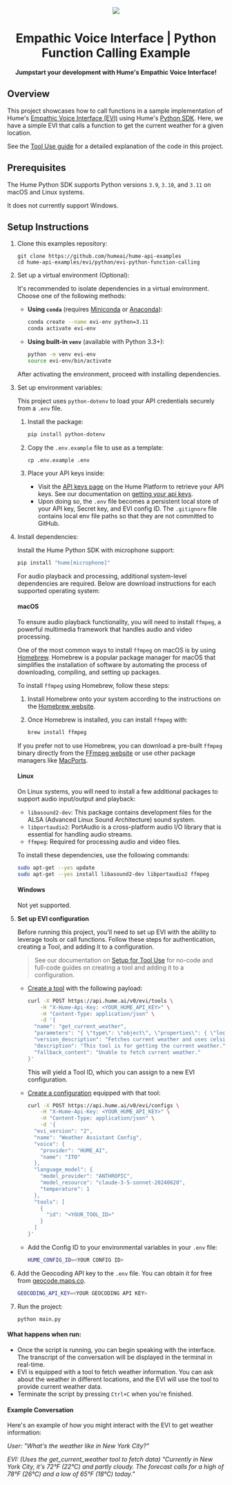 <div align="center">
  <img src="https://storage.googleapis.com/hume-public-logos/hume/hume-banner.png">
  <h1>Empathic Voice Interface | Python Function Calling Example</h1>
  <p>
    <strong>Jumpstart your development with Hume's Empathic Voice Interface!</strong>
  </p>
</div>

## Overview

This project showcases how to call functions in a sample implementation of Hume's [Empathic Voice Interface (EVI)](https://dev.hume.ai/docs/empathic-voice-interface-evi/overview) using Hume's [Python SDK](https://github.com/HumeAI/hume-python-sdk). Here, we have a simple EVI that calls a function to get the current weather for a given location.

See the [Tool Use guide](https://dev.hume.ai/docs/empathic-voice-interface-evi/features/tool-use) for a detailed explanation of the code in this project.

## Prerequisites

The Hume Python SDK supports Python versions `3.9`, `3.10`, and `3.11` on macOS and Linux systems.

It does not currently support Windows.

## Setup Instructions

1. Clone this examples repository:

    ```shell
    git clone https://github.com/humeai/hume-api-examples
    cd hume-api-examples/evi/python/evi-python-function-calling
    ```

2. Set up a virtual environment (Optional):
   
    It's recommended to isolate dependencies in a virtual environment. Choose one of the following methods:
   
    - **Using `conda`** (requires [Miniconda](https://docs.anaconda.com/miniconda/) or [Anaconda](https://www.anaconda.com/)):

        ```bash
        conda create --name evi-env python=3.11
        conda activate evi-env
        ```

    - **Using built-in `venv`** (available with Python 3.3+):

        ```bash
        python -m venv evi-env
        source evi-env/bin/activate
        ```

   After activating the environment, proceed with installing dependencies.

3. Set up environment variables:

    This project uses `python-dotenv` to load your API credentials securely from a `.env` file.

    1. Install the package:

        ```bash
        pip install python-dotenv
        ```

    2. Copy the `.env.example` file to use as a template:

        ```shell
        cp .env.example .env
        ```

    2. Place your API keys inside:

        -  Visit the [API keys page](https://platform.hume.ai/settings/keys) on the Hume Platform to retrieve your API keys. See our documentation on [getting your api keys](https://dev.hume.ai/docs/introduction/api-key).
        - Upon doing so, the `.env` file becomes a persistent local store of your API key, Secret key, and EVI config ID. The `.gitignore` file contains local env file paths so that they are not committed to GitHub.

4. Install dependencies:

    Install the Hume Python SDK with microphone support:

    ```bash
    pip install "hume[microphone]"
    ```

    For audio playback and processing, additional system-level dependencies are required. Below are download instructions for each supported operating system:

    #### macOS

    To ensure audio playback functionality, you will need to install `ffmpeg`, a powerful multimedia framework that handles audio and video processing.

    One of the most common ways to install `ffmpeg` on macOS is by using [Homebrew](https://brew.sh/). Homebrew is a popular package manager for macOS that simplifies the installation of software by automating the process of downloading, compiling, and setting up packages.

    To install `ffmpeg` using Homebrew, follow these steps:

    1. Install Homebrew onto your system according to the instructions on the [Homebrew website](https://brew.sh/).

    2. Once Homebrew is installed, you can install `ffmpeg` with:
        ```bash
        brew install ffmpeg
        ```

    If you prefer not to use Homebrew, you can download a pre-built `ffmpeg` binary directly from the [FFmpeg website](https://ffmpeg.org/download.html) or use other package managers like [MacPorts](https://www.macports.org/).

    #### Linux

    On Linux systems, you will need to install a few additional packages to support audio input/output and playback:

    - `libasound2-dev`: This package contains development files for the ALSA (Advanced Linux Sound Architecture) sound system.
    - `libportaudio2`: PortAudio is a cross-platform audio I/O library that is essential for handling audio streams.
    - `ffmpeg`: Required for processing audio and video files.

    To install these dependencies, use the following commands:

    ```bash
    sudo apt-get --yes update
    sudo apt-get --yes install libasound2-dev libportaudio2 ffmpeg
    ```

    #### Windows

    Not yet supported.

5. **Set up EVI configuration**

    Before running this project, you'll need to set up EVI with the ability to leverage tools or call functions. Follow these steps for authentication, creating a Tool, and adding it to a configuration.

    > See our documentation on [Setup for Tool Use](https://dev.hume.ai/docs/empathic-voice-interface-evi/tool-use#setup) for no-code and full-code guides on creating a tool and adding it to a configuration.

    - [Create a tool](https://dev.hume.ai/reference/empathic-voice-interface-evi/tools/create-tool) with the following payload:

      ```bash
      curl -X POST https://api.hume.ai/v0/evi/tools \
          -H "X-Hume-Api-Key: <YOUR_HUME_API_KEY>" \
          -H "Content-Type: application/json" \
          -d '{
        "name": "get_current_weather",
        "parameters": "{ \"type\": \"object\", \"properties\": { \"location\": { \"type\": \"string\", \"description\": \"The     city and state, e.g. San Francisco, CA\" }, \"format\": { \"type\": \"string\", \"enum\": [\"celsius\", \"fahrenheit\"], \"description\": \"The temperature unit to use. Infer this from the users location.\" } }, \"required\": [\"location\", \"format\"] }",
        "version_description": "Fetches current weather and uses celsius or fahrenheit based on location of user.",
        "description": "This tool is for getting the current weather.",
        "fallback_content": "Unable to fetch current weather."
      }'
      ```

      This will yield a Tool ID, which you can assign to a new EVI configuration.

    - [Create a configuration](https://dev.hume.ai/reference/empathic-voice-interface-evi/configs/create-config) equipped with that tool: 

      ```bash
      curl -X POST https://api.hume.ai/v0/evi/configs \
          -H "X-Hume-Api-Key: <YOUR_HUME_API_KEY>" \
          -H "Content-Type: application/json" \
          -d '{
        "evi_version": "2",
        "name": "Weather Assistant Config",
        "voice": {
          "provider": "HUME_AI",
          "name": "ITO"
        },
        "language_model": {
          "model_provider": "ANTHROPIC",
          "model_resource": "claude-3-5-sonnet-20240620",
          "temperature": 1
        },
        "tools": [
          {
            "id": "<YOUR_TOOL_ID>"
          }
        ]
      }'
      ```

    - Add the Config ID to your environmental variables in your `.env` file:

      ```bash
      HUME_CONFIG_ID=<YOUR CONFIG ID>
      ```

6. Add the Geocoding API key to the `.env` file. You can obtain it for free from [geocode.maps.co](https://geocode.maps.co/).

    ```bash
    GEOCODING_API_KEY=<YOUR GEOCODING API KEY>
    ```

7. Run the project:
    ```shell
    python main.py
    ```

#### What happens when run:

- Once the script is running, you can begin speaking with the interface. The transcript of the conversation will be displayed in the terminal in real-time.
- EVI is equipped with a tool to fetch weather information. You can ask about the weather in different locations, and the EVI will use the tool to provide current weather data.
- Terminate the script by pressing `Ctrl+C` when you're finished.

#### Example Conversation

Here's an example of how you might interact with the EVI to get weather information:

*User: "What's the weather like in New York City?"*

*EVI: (Uses the get_current_weather tool to fetch data) "Currently in New York City, it's 72°F (22°C) and partly cloudy. The forecast calls for a high of 78°F (26°C) and a low of 65°F (18°C) today."*